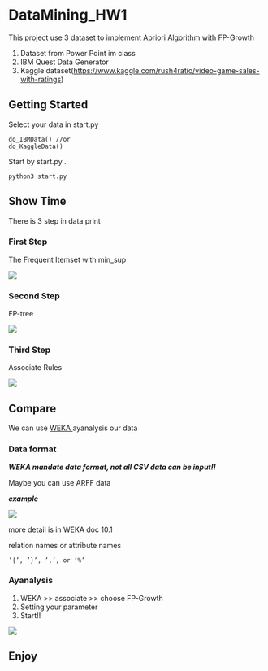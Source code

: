 # DataMining_HW1

This project use 3 dataset to implement Apriori Algorithm with FP-Growth
1. Dataset from Power Point im class
2. IBM Quest Data Generator
3. Kaggle dataset(https://www.kaggle.com/rush4ratio/video-game-sales-with-ratings)

## Getting Started
Select your data in start.py
```
do_IBMData() //or
do_KaggleData()
```

Start by start.py .

```
python3 start.py
```
## Show Time
There is 3 step in data print
### First Step
The Frequent Itemset with min_sup 

![](https://i.imgur.com/5JjftCZ.png)
### Second Step
FP-tree

![](https://i.imgur.com/h0P9hOP.png)
### Third Step
Associate Rules

![](https://i.imgur.com/MPrPRv9.png)
## Compare
We can use [ WEKA ](https://www.cs.waikato.ac.nz/ml/weka/) ayanalysis our data
### Data format
***WEKA mandate data format, not all CSV data can be input!!***

Maybe you can use ARFF data 

***example***

![](https://i.imgur.com/8a2HGZc.png)

more detail is in WEKA doc 10.1

 relation names or attribute names 
 
 ``` 
 ’{’, ’}’, ’,’, or ’%’
 ```
 
### Ayanalysis

1. WEKA >> associate >> choose FP-Growth
2. Setting your parameter
3. Start!!


![](https://i.imgur.com/egXGkGf.png)

## Enjoy
